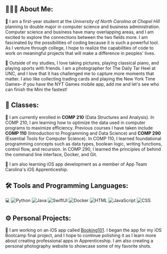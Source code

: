 ## 👨🏻‍💻 About Me: 
🏫 I am a first-year student at the _University of North Carolina at Chapel Hill_ planning to double major in computer science and business administration. Computer science and business have many overlapping areas, and I am excited to explore the connections between the two fields more. I am fascinated by the possibilities of coding because it is such a powerful tool. As I venture through college, I hope to realize the capabilities of code to work on meaningful projects that will make a difference in peoples' lives. 

📸 Outside of my studies, I love taking pictures, playing classical piano, and playing sports with friends. I am a photographer for The Daily Tar Heel at UNC, and I love that it has challenged me to capture more moments that matter. I also like collecting trading cards and playing the New York Time Games– if you have the NYT Games mobile app, add me and let's see who can finish the Mini the fastest!

## 📖 Classes:
📝 I am currently enrolled in __COMP 210__ (Data Structures and Analysis). In COMP 210, I am learning how to optimize the data used in computer programs to maximize efficiency. Previous courses I have taken include __COMP 110__ (Introduction to Programming and Data Science) and __COMP 290__ (Essential Tools for Computer Science). In COMP 110, I learned foundational programming concepts such as data types, boolean logic, writing functions, control flow, and recursion. In COMP 290, I learned the principles of behind the command line interface, Docker, and Git. 

📱 I am also learning iOS app development as a member of App Team Carolina's iOS Apprenticeship.

## 🛠️ Tools and Programming Languages:
💻 
![Python](https://img.shields.io/badge/-Python-05122A?style=flat&logo=python)
![Java](https://img.shields.io/badge/-Java-05122A?style=flat&logo=oracle)
![SwiftUI](https://img.shields.io/badge/-SwiftUI-05122A?style=flat&logo=swift&logoColor=03c3ff)
![Docker](https://img.shields.io/badge/-Docker-05122A?style=flat&logo=docker)
![HTML](https://img.shields.io/badge/-HTML-05122A?style=flat&logo=html5)
![JavaScript](https://img.shields.io/badge/-JavaScript-05122A?style=flat&logo=javascript)
![CSS](https://img.shields.io/badge/-CSS-05122A?style=flat&logo=css3&logoColor=1572B6)

## ⚙️ Personal Projects:

📲 I am working on an iOS app called [Booking101](https://github.com/aqyang28/f24-bootcamp-final-project). I began the app for my iOS Bootcamp final project, and I hope to continue polishing it as I learn more about creating professional apps in Apprenticeship. I am also creating a personal photography website to showcase some of my favorite shots.


<!--
**aqyang28/aqyang28** is a ✨ _special_ ✨ repository because its `README.md` (this file) appears on your GitHub profile.

Here are some ideas to get you started:

- 🔭 I’m currently working on ...
- 🌱 I’m currently learning ...
- 👯 I’m looking to collaborate on ...
- 🤔 I’m looking for help with ...
- 💬 Ask me about ...
- 📫 How to reach me: ...
- 😄 Pronouns: ...
- ⚡ Fun fact: ...
-->
